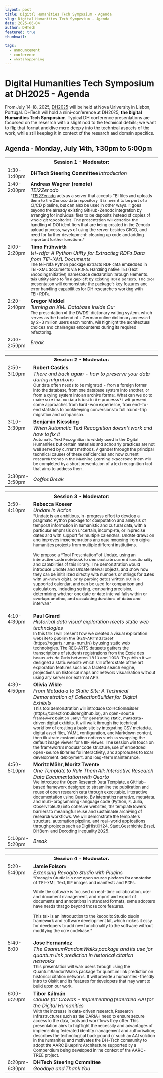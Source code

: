 ```yaml
---
layout: post
title: Digital Humanities Tech Symposium - Agenda
slug: Digital Humanities Tech Symposium - Agenda
date: 2025-06-04
author: DHTech
featured: true
thumbnail:

tags:
  - announcement
  - conference
  - whatshappening
---
```


# Digital Humanities Tech Symposium at DH2025 - Agenda

From July 14-18, 2025, [DH2025](https://dh2025.adho.org) will be held at Nova University in Lisbon, Portugal. DHTech will hold a mini-conference at DH2025, **the Digital Humanities Tech Symposium**. Typical DH conference presentations are focussed on the research with a slight nod to the technical details; we want to flip that format and dive more deeply into the technical aspects of the work, while still keeping it in context of the research and domain specifics.

## Agenda - Monday, July 14th, 1:30pm to 5:00pm

<table>
<tr>
<th colspan=3>Session 1 - Moderator: </th>
</tr>

<tr>
<td width="15%">1:30-1:40pm </td>
<td><b>DHTech Steering Committee</b>
<i>Introduction</i>
</td>
</tr>

<tr>
<td valign="top">1:40-2:00pm </td>
<td valign="top"><b>Andreas Wagner (remote)</b><br>
<i>TEI2Zenodo</i>
<br>
    <small>
"<a href="https://gitlab.gwdg.de/mpilhlt/tei2zenodo">TEI2Zenodo</a> acts as a server that accepts TEI files and uploads them to the Zenodo data repository. It is meant to be part of a CI/CD pipeline, but can also be used in other ways. It goes beyond the already existing GitHub-Zenodo integration by arranging for individual files to be deposits instead of copies of whole git repositories.
The presentation will describe the handling of DOI identifiers that are being created in the Zenodo upload process, ways of using the server besides CI/CD, and need for further development: cleaning up code and adding important further functions."
    </small>
</td>
</tr>

<tr>
<td valign="top">2:00-2:20pm</td>
<td valign="top"><b>Timo Frühwirth</b>
<br>
<i>tei-rdfa: A Python Utility for Extracting RDFa Data from TEI-XML Documents</i><br>
    <small>
    The tei-rdfa Python package extracts RDF data embedded in TEI-XML documents via RDFa. Handling native TEI (Text Encoding Initiative) namespace declaration through  elements, this utility aims to fill a gap left by existing RDFa parsers. The tool presentation will demonstrate the package's key features and error handling capabilities for DH researchers working with TEI+RDFa.
    </small>
</td>
</tr>

<tr>
<td valign="top">2:20-2:40pm</td>
<td valign="top"><b>Gregor Middell</b>
<i><br>
    Turning an XML Database Inside Out</i>
    <br><small>
    The presentation of the DWDS' dictionary writing system, which serves as the backend of a German online dictionary accessed by 2-3 million users each month, will highlight the architectural choices and challenges encountered during its required refactoring.
    </small>
</td>
</tr>

<tr>
<td valign="top">2:40-2:50pm</td>
<td colspan=2><i>Break</i></td>
</tr>

</table>



<table>



<tr>
<th colspan=3>Session 2 - Moderator: </th>
</tr>

<tr>
<td valign="top">2:50-3:10pm</td>
<td valign="top"><b>Robert Casties</b><br>
<i>There and back again - how to preserve your data during migrations</i>
    <br><small>
    Our data often needs to be migrated - from a foreign format into the database, from one database system into another, or from a dying system into an archive format. What can we do to make sure that no data is lost in the processs? I will present some approaches from hard-won experience, from end-to-end statistics to bookkeeping conversions to full round-trip migration and comparison.
    </small>
</td>
</tr>

<tr>
<td width="15%" valign="top">3:10-3:30pm</td>
<td valign="top"><b> Benjamin Kiessling </b><br>
<i>When Automatic Text Recognition doesn't work and how to fix it</i>
    <br><small>
    Automatic Text Recognition is widely used in the Digital Humanities but certain materials and scholarly practices are not well served by current methods.  A gander through the principal technical causes of these deficiencies and how current research trends in the Machine Learning exacerbate them will be completed by a short presentation of a text recognition tool that aims to address them.
    </small>
</td>
</tr>

<tr>
<td valign="top">3:30pm-3:50pm</td>
<td><i>Coffee Break</i></td>
</tr>
</table>



<table>

<tr>
<th colspan=3>Session 3 - Moderator: </th>
</tr>

<tr>
<td width="15%" valign="top">3:50-4:10pm</td>
<td valign="top"><b>Rebecca Koeser</b><br>
<i>Undate in Action</i>
    <br><small>
    "Undate is an ambitious, in-progress effort to develop a pragmatic Python package for computation and analysis of temporal information in humanistic and cultural data, with a particular emphasis on uncertain, incomplete, or imprecise dates and with support for multiple calendars. Undate draws on and improves implementations and data modeling from digital humanities projects from multiple different institutions.

We propose a “Tool Presentation” of Undate, using an interactive code notebook to
demonstrate current functionality and capabilities of this library. The demonstration would introduce Undate and UndateInterval objects, and show how they can be initialized directly with numbers or strings for dates with unknown digits, or by parsing dates written out in a supported calendar, and can be used for comparison and calculations, including sorting, comparing precision, determining whether one date or date interval falls within or overlaps another, and calculating durations of dates and intervals"
    </small>
</td>
</tr>

<tr>
<td valign="top">4:10-4:30pm</td>
<td valign="top"><b>Paul Girard</b><br>
<i>
    Historical data visual exploration meets static web technologies</i>
    <br><small>
    In this talk I will present how we created a visual exploration website to publish the [REG⋅ARTS dataset](https://regarts.huma-num.fr/) by using static web technologies. The REG⋅ARTS datasets gathers the transcriptions of students registrations from the École des beaux arts de Paris between 1813 and 1968. To publish it we designed a static website which still offers state of the art exploration features such as a faceted search engine, projections on historical maps and network visualisation without using any server nor external APIs.
    </small>
</td>
</tr>

<tr>
<td valign="top">4:30-4:50pm</td>
<td valign="top"><b>Olivia Wikle</b><br>
<i>From Metadata to Static Site: A Technical Demonstration of CollectionBuilder for Digital Exhibits</i>
    <br><small>
    This tool demonstration will introduce CollectionBuilder (https://collectionbuilder.github.io/), an open-source framework built on Jekyll for generating static, metadata-driven digital exhibits. It will walk through the technical workflow of creating a basic site by integrating CSV metadata, digital asset files, YAML configuration, and Markdown content, then illustrate customization options such as swapping the default image viewer for a IIIF viewer. The session will touch on the framework’s modular code structure, use of embedded open-source libraries for interactivity, and approaches to local development, deployment, and long-term maintenance.
    </small>
</td>
</tr>

<tr>
<td valign="top">4:50-5:10pm</td>
<td valign="top"><b>Moritz Mähr, Moritz Twente</b>
<br><i> One Template to Rule Them All: Interactive Research Data Documentation with Quarto</i>
    <br><small>
    We introduce the Open Research Data Template, a GitHub-based framework designed to streamline the publication and reuse of open research data through executable, interactive documentation using Quarto. By integrating narrative, metadata, and multi-programming-language code (Python, R, Julia, ObservableJS) into cohesive websites, the template lowers barriers to meaningful reuse and sustainable archiving of research workflows. We will demonstrate the template's structure, automation pipeline, and real-world applications through projects such as DigiHistCH24, Stadt.Geschichte.Basel, DHBern, and Decoding Inequality 2025.
    </small>
</td>
</tr>

<tr>
<td valign="top">5:10pm-5:20pm</td>
<td><i>Break</i></td>
</tr>

</table>

<table>

<tr>
<th colspan=3>Session 4 - Moderator: </th>
</tr>

<tr>
<td width="15%" valign="top">5:20-5:40pm</td>
<td valign="top"><b>Jamie Folsom</b><br>
<i>Extending Recogito Studio with Plugins</i>
    <br><small>
    "Recogito Studio is a new open source platform for annotation of TEI-XML Text, IIIF images and manifests and PDFs. 

While the software is focused on real-time collaboration, user and document management, and import and export of documents and annotations in standard formats, some adopters have needs that go beyond those core features.

This talk is an introduction to the Recogito Studio plugin framework and software development kit, which makes it easy for developers to add new functionality to the software without modifying the core codebase."
    </small>
</td>
</tr>

<tr>
<td valign="top">5:40-6:00</td>
<td valign="top"><b>Jose Hernandez</b><br>
<i>The QuantumRandomWalks package and its use for quantum link prediction in historical citation networks</i>
    <br><small>
    This presentation will walk users through using the QuantumRandomWalks package for quantum link prediction on historical citation networks. It will provide a humanities-friendly intro to Qiskit and its features for developers that may want to build upon our work.
    </small>
</td>
</tr>

<tr>
<td valign="top">6:00-6:20pm</td>
<td valign="top"><b>Tibor Kálmán</b><br>
<i>Clouds for Crowds - Implementing federated AAI for the Digital Humanities</i>
    <br><small>
    With the increase in data-driven research, Research Infrastructures such as the DARIAH need to ensure secure access to the data, tools and workflows they offer. This presentation aims to highlight the necessity and advantages of implementing federated identity management and authorisation; describes the technological background of such an AAI solution in the humanities and motivates the DH-Tech community to adopt the AARC Blueprint Architecture supported by a Compendium being developed in the context of the AARC-TREE project.
    </small>
</td>
</tr>

<tr>
<td valign="top">6:20pm-6:30pm</td>
<td valign="top"><b>DHTech Steering Committee</b><br>
<i>Goodbye and Thank You</i>
</td>
</tr>
</table>